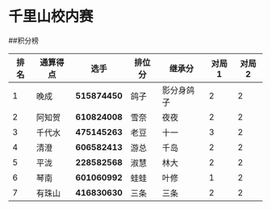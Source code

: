 # 千里山校内赛

##积分榜

| 排名 | 通算得点   | 选手             | 排位分 | 继承分     | 对局1  |对局2  |
| ---- | ---------- | ---------------- | ------ | ---------- | -------- |------- |
| 1    | 晚成       | **515874450**    | 鸽子   | 影分身鸽子 | 2        |2        |
| 2    | 阿知贺     | **610824008**    | 雪奈   | 夜夜       | 2        |2        |
| 3    | 千代水     | **475145263**    | 老豆   | 十一       | 3        |2        |
| 4    | 清澄       | **606582413**    | 游总   | 千岛       | 2        |2        |
| 5    | 平泷       | **228582568**    | 淑慧   | 林大       | 2        |2        |
| 6    | 琴南       | **601060992**    | 蛙蛙   | 叶修       | 1        |2        |
| 7    | 有珠山     | **416830630**    | 三条   | 三条       | 2        |2        |

